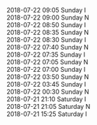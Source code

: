 2018-07-22 09:05 Sunday  I  
2018-07-22 09:00 Sunday  N  
2018-07-22 08:50 Sunday  I  
2018-07-22 08:35 Sunday  N  
2018-07-22 08:30 Sunday  I  
2018-07-22 07:40 Sunday  N  
2018-07-22 07:35 Sunday  I  
2018-07-22 07:05 Sunday  N  
2018-07-22 07:00 Sunday  I  
2018-07-22 03:50 Sunday  N  
2018-07-22 03:45 Sunday  I  
2018-07-22 00:30 Sunday  N  
2018-07-21 21:10 Saturday  I  
2018-07-21 21:05 Saturday  N  
2018-07-21 15:25 Saturday  I  
